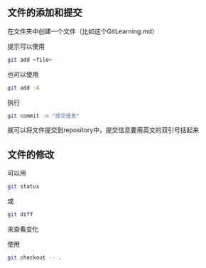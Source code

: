 ## 文件的添加和提交

在文件夹中创建一个文件（比如这个GitLearning.md）

提示可以使用

```bash
git add <file>
```

也可以使用

```bash
git add -A
```

执行

```bash
git commit -m "提交信息"
```

就可以将文件提交到repository中，提交信息要用英文的双引号括起来

## 文件的修改

可以用

```bash
git status
```

或

```bash
git diff
```

来查看变化

使用

```bash
git checkout -- .
```

